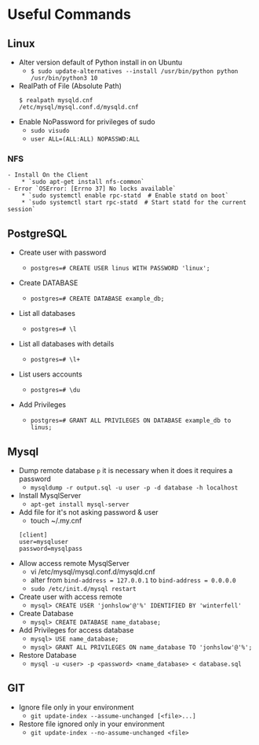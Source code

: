 # Useful Commands

## Linux 

- Alter version default of Python install in on Ubuntu
    * `$ sudo update-alternatives --install /usr/bin/python python /usr/bin/python3 10`
- RealPath of File (Absolute Path)
    ``` 
    $ realpath mysqld.cnf
    /etc/mysql/mysql.conf.d/mysqld.cnf 
    ```
- Enable NoPassword for privileges of sudo
    * `sudo visudo`
    * `user ALL=(ALL:ALL) NOPASSWD:ALL`
### NFS
    - Install On the Client 
        * `sudo apt-get install nfs-common`
    - Error `OSError: [Errno 37] No locks available`
        * `sudo systemctl enable rpc-statd  # Enable statd on boot`
        * `sudo systemctl start rpc-statd  # Start statd for the current session`

## PostgreSQL
- Create user with password
    * `postgres=# CREATE USER linus WITH PASSWORD 'linux';`

- Create DATABASE
    * `postgres=# CREATE DATABASE example_db;`

- List all databases
    * `postgres=# \l`

- List all databases with details
    * `postgres=# \l+`

- List users accounts
    * `postgres=# \du`

- Add Privileges
    * `postgres=# GRANT ALL PRIVILEGES ON DATABASE example_db to linus;`

## Mysql
- Dump remote database `p` it is necessary when it does it requires a password  
    * `mysqldump -r output.sql -u user -p -d database -h localhost`
- Install MysqlServer
    * `apt-get install mysql-server`
- Add file for it's not asking password & user
    * touch ~/.my.cnf
    ```
    [client]
    user=mysqluser
    password=mysqlpass
    ```
- Allow access remote MysqlServer
    * vi /etc/mysql/mysql.conf.d/mysqld.cnf
    * alter from `bind-address = 127.0.0.1` to `bind-address = 0.0.0.0`
    * `sudo /etc/init.d/mysql restart`
- Create user with access remote
    * `mysql> CREATE USER 'jonhslow'@'%' IDENTIFIED BY 'winterfell' `
- Create Database
    * `mysql> CREATE DATABASE name_database; `
- Add Privileges for access database
    * `mysql> USE name_database;`
    * `mysql> GRANT ALL PRIVILEGES ON name_database TO 'jonhslow'@'%';`
- Restore Database
    * `mysql -u <user> -p <password> <name_database> < database.sql`

## GIT
- Ignore file only in your environment 
    * `git update-index --assume-unchanged [<file>...]`
- Restore file ignored only in your environment
    * `git update-index --no-assume-unchanged <file>`
